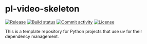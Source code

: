 # pl-video-skeleton

[![Release](https://img.shields.io/github/v/release/fpgmaas/pl-video-skeleton)](https://img.shields.io/github/v/release/fpgmaas/pl-video-skeleton)
[![Build status](https://img.shields.io/github/actions/workflow/status/fpgmaas/pl-video-skeleton/main.yml?branch=main)](https://github.com/fpgmaas/pl-video-skeleton/actions/workflows/main.yml?query=branch%3Amain)
[![Commit activity](https://img.shields.io/github/commit-activity/m/fpgmaas/pl-video-skeleton)](https://img.shields.io/github/commit-activity/m/fpgmaas/pl-video-skeleton)
[![License](https://img.shields.io/github/license/fpgmaas/pl-video-skeleton)](https://img.shields.io/github/license/fpgmaas/pl-video-skeleton)

This is a template repository for Python projects that use uv for their dependency management.
